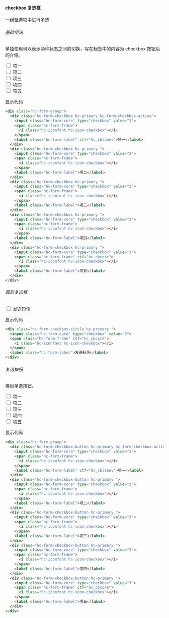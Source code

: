 #### checkbox 复选框
一组备选项中进行多选
###### 基础用法
单独使用可以表示两种状态之间的切换，写在标签中的内容为 checkbox 按钮后的介绍。
<div class="code-pre">
  <div class="hc-form-group">
    <div class="hc-form-checkbox hc-primary hc-form-checkbox-active">
      <input class="hc-form-core" type="checkbox" value="1">
      <span class="hc-form-frame">
        <i class="hc-iconfont hc-icon-checkbox"></i>
      </span>
      <label class="hc-form-label" ctf="hc_cblabel">项一</label>
    </div>
    <div class="hc-form-checkbox hc-primary ">
      <input class="hc-form-core" type="checkbox" value="2">
      <span class="hc-form-frame">
        <i class="hc-iconfont hc-icon-checkbox"></i>
      </span>
      <label class="hc-form-label">项二</label>
    </div>
    <div class="hc-form-checkbox hc-primary ">
      <input class="hc-form-core" type="checkbox" value="3">
      <span class="hc-form-frame">
        <i class="hc-iconfont hc-icon-checkbox"></i>
      </span>
      <label class="hc-form-label">项三</label>
    </div>
    <div class="hc-form-checkbox hc-primary ">
      <input class="hc-form-core" type="checkbox" value="3">
      <span class="hc-form-frame">
        <i class="hc-iconfont hc-icon-checkbox"></i>
      </span>
      <label class="hc-form-label">项四</label>
    </div>
    <div class="hc-form-checkbox hc-primary ">
      <input class="hc-form-core" type="checkbox" value="3">
      <span class="hc-form-frame" ctf="hc_cbcore">
        <i class="hc-iconfont hc-icon-checkbox"></i>
      </span>
      <label class="hc-form-label">项五</label>
    </div>
  </div>
</div>
<p class="source">显示代码</p>

``` html
<div class="hc-form-group">
  <div class="hc-form-checkbox hc-primary hc-form-checkbox-active">
    <input class="hc-form-core" type="checkbox" value="1">
    <span class="hc-form-frame">
      <i class="hc-iconfont hc-icon-checkbox"></i>
    </span>
    <label class="hc-form-label" ctf="hc_cblabel">项一</label>
  </div>
  <div class="hc-form-checkbox hc-primary ">
    <input class="hc-form-core" type="checkbox" value="2">
    <span class="hc-form-frame">
      <i class="hc-iconfont hc-icon-checkbox"></i>
    </span>
    <label class="hc-form-label">项二</label>
  </div>
  <div class="hc-form-checkbox hc-primary ">
    <input class="hc-form-core" type="checkbox" value="3">
    <span class="hc-form-frame">
      <i class="hc-iconfont hc-icon-checkbox"></i>
    </span>
    <label class="hc-form-label">项三</label>
  </div>
  <div class="hc-form-checkbox hc-primary ">
    <input class="hc-form-core" type="checkbox" value="3">
    <span class="hc-form-frame">
      <i class="hc-iconfont hc-icon-checkbox"></i>
    </span>
    <label class="hc-form-label">项四</label>
  </div>
  <div class="hc-form-checkbox hc-primary ">
    <input class="hc-form-core" type="checkbox" value="3">
    <span class="hc-form-frame" ctf="hc_cbcore">
      <i class="hc-iconfont hc-icon-checkbox"></i>
    </span>
    <label class="hc-form-label">项五</label>
  </div>
</div>
```
###### 圆形复选框
<div class="code-pre">
  <div class="hc-form-checkbox-circle hc-primary ">
    <input class="hc-form-core" type="checkbox" value="3">
    <span class="hc-form-frame" ctf="hc_cbcore">
      <i class="hc-iconfont hc-icon-checkbox"></i>
    </span>
    <label class="hc-form-label">发送短信</label>
  </div>
</div>
<p class="source">显示代码</p>

``` html
<div class="hc-form-checkbox-circle hc-primary ">
  <input class="hc-form-core" type="checkbox" value="3">
  <span class="hc-form-frame" ctf="hc_cbcore">
    <i class="hc-iconfont hc-icon-checkbox"></i>
  </span>
  <label class="hc-form-label">发送短信</label>
</div>
```
###### 复选按钮
类似单选按钮。
<div class="code-pre">
  <div class="hc-form-group">
    <div class="hc-form-checkbox-button hc-primary hc-form-checkbox-active">
      <input class="hc-form-core" type="checkbox" value="1">
      <span class="hc-form-frame">
        <i class="hc-iconfont hc-icon-checkbox"></i>
      </span>
      <label class="hc-form-label" ctf="hc_cblabel">项一</label>
    </div>
    <div class="hc-form-checkbox-button hc-primary ">
      <input class="hc-form-core" type="checkbox" value="2">
      <span class="hc-form-frame">
        <i class="hc-iconfont hc-icon-checkbox"></i>
      </span>
      <label class="hc-form-label">项二</label>
    </div>
    <div class="hc-form-checkbox-button hc-primary ">
      <input class="hc-form-core" type="checkbox" value="3">
      <span class="hc-form-frame">
        <i class="hc-iconfont hc-icon-checkbox"></i>
      </span>
      <label class="hc-form-label">项三</label>
    </div>
    <div class="hc-form-checkbox-button hc-primary ">
      <input class="hc-form-core" type="checkbox" value="3">
      <span class="hc-form-frame">
        <i class="hc-iconfont hc-icon-checkbox"></i>
      </span>
      <label class="hc-form-label">项四</label>
    </div>
    <div class="hc-form-checkbox-button hc-primary ">
      <input class="hc-form-core" type="checkbox" value="3">
      <span class="hc-form-frame" ctf="hc_cbcore">
        <i class="hc-iconfont hc-icon-checkbox"></i>
      </span>
      <label class="hc-form-label">项五</label>
    </div>
  </div>
</div>
<p class="source">显示代码</p>

``` html
<div class="hc-form-group">
  <div class="hc-form-checkbox-button hc-primary hc-form-checkbox-active">
    <input class="hc-form-core" type="checkbox" value="1">
    <span class="hc-form-frame">
      <i class="hc-iconfont hc-icon-checkbox"></i>
    </span>
    <label class="hc-form-label" ctf="hc_cblabel">项一</label>
  </div>
  <div class="hc-form-checkbox-button hc-primary ">
    <input class="hc-form-core" type="checkbox" value="2">
    <span class="hc-form-frame">
      <i class="hc-iconfont hc-icon-checkbox"></i>
    </span>
    <label class="hc-form-label">项二</label>
  </div>
  <div class="hc-form-checkbox-button hc-primary ">
    <input class="hc-form-core" type="checkbox" value="3">
    <span class="hc-form-frame">
      <i class="hc-iconfont hc-icon-checkbox"></i>
    </span>
    <label class="hc-form-label">项三</label>
  </div>
  <div class="hc-form-checkbox-button hc-primary ">
    <input class="hc-form-core" type="checkbox" value="3">
    <span class="hc-form-frame">
      <i class="hc-iconfont hc-icon-checkbox"></i>
    </span>
    <label class="hc-form-label">项四</label>
  </div>
  <div class="hc-form-checkbox-button hc-primary ">
    <input class="hc-form-core" type="checkbox" value="3">
    <span class="hc-form-frame" ctf="hc_cbcore">
      <i class="hc-iconfont hc-icon-checkbox"></i>
    </span>
    <label class="hc-form-label">项五</label>
  </div>
</div>
```